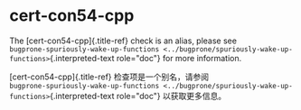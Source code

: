 # cert-con54-cpp

The [cert-con54-cpp]{.title-ref} check is an alias, please see  
`bugprone-spuriously-wake-up-functions <../bugprone/spuriously-wake-up-functions>`{.interpreted-text role="doc"} for more information.

[cert-con54-cpp]{.title-ref} 检查项是一个别名，请参阅  
`bugprone-spuriously-wake-up-functions <../bugprone/spuriously-wake-up-functions>`{.interpreted-text role="doc"} 以获取更多信息。
